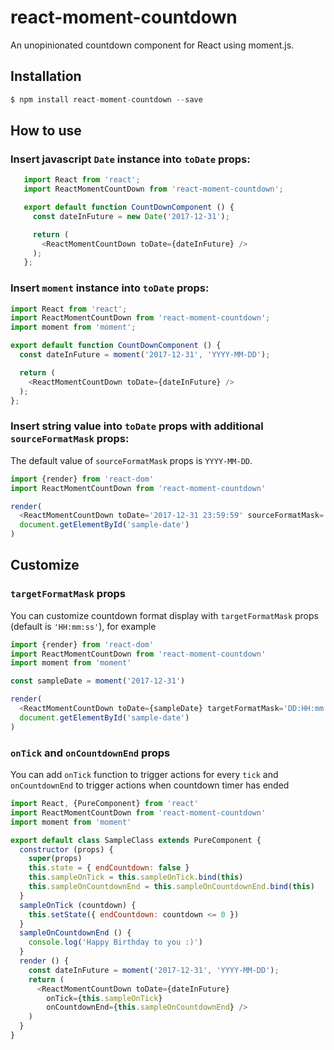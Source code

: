 # react-moment-countdown
An unopinionated countdown component for React using moment.js.


## Installation

```js
$ npm install react-moment-countdown --save
```

## How to use

### Insert javascript `Date` instance into `toDate` props:

   ```js
      import React from 'react';
      import ReactMomentCountDown from 'react-moment-countdown';

      export default function CountDownComponent () {
        const dateInFuture = new Date('2017-12-31');

        return (
          <ReactMomentCountDown toDate={dateInFuture} />
        );
      };
   ```

### Insert `moment` instance into `toDate` props:

   ```js
   import React from 'react';
   import ReactMomentCountDown from 'react-moment-countdown';
   import moment from 'moment';

   export default function CountDownComponent () {
     const dateInFuture = moment('2017-12-31', 'YYYY-MM-DD');

     return (
       <ReactMomentCountDown toDate={dateInFuture} />
     );
   };
   ```

### Insert string value into `toDate` props with additional `sourceFormatMask` props:

The default value of `sourceFormatMask` props is `YYYY-MM-DD`.

   ```js
   import {render} from 'react-dom'
   import ReactMomentCountDown from 'react-moment-countdown'

   render(
     <ReactMomentCountDown toDate='2017-12-31 23:59:59' sourceFormatMask='YYYY-MM-DD HH:mm:ss' />,
     document.getElementById('sample-date')
   )
   ```   

## Customize

### `targetFormatMask` props

   You can customize countdown format display with `targetFormatMask` props (default is `'HH:mm:ss'`), for example  

   ```js
   import {render} from 'react-dom'
   import ReactMomentCountDown from 'react-moment-countdown'
   import moment from 'moment'

   const sampleDate = moment('2017-12-31')

   render(
     <ReactMomentCountDown toDate={sampleDate} targetFormatMask='DD:HH:mm:ss' />,
     document.getElementById('sample-date')
   )
   ```
### `onTick` and `onCountdownEnd` props

  You can add `onTick` function to trigger actions for every `tick` and `onCountdownEnd` to trigger actions when countdown timer has ended

  ```js
  import React, {PureComponent} from 'react'
  import ReactMomentCountDown from 'react-moment-countdown'
  import moment from 'moment'

  export default class SampleClass extends PureComponent {
    constructor (props) {
      super(props)
      this.state = { endCountdown: false }
      this.sampleOnTick = this.sampleOnTick.bind(this)
      this.sampleOnCountdownEnd = this.sampleOnCountdownEnd.bind(this)
    }
    sampleOnTick (countdown) {
      this.setState({ endCountdown: countdown <= 0 })
    }
    sampleOnCountdownEnd () {
      console.log('Happy Birthday to you :)')
    }
    render () {
      const dateInFuture = moment('2017-12-31', 'YYYY-MM-DD');
      return (
        <ReactMomentCountDown toDate={dateInFuture}
          onTick={this.sampleOnTick}
          onCountdownEnd={this.sampleOnCountdownEnd} />
      )
    }
  }
  ```
